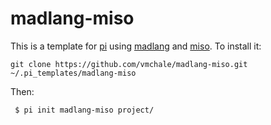 # madlang-miso

This is a template for [pi](https://github.com/vmchale/project-init) using 
[madlang](https://github.com/vmchale/madlang) and 
[miso](https://haskell-miso.org). To install it:

```
git clone https://github.com/vmchale/madlang-miso.git ~/.pi_templates/madlang-miso
```

Then:

```
 $ pi init madlang-miso project/
```

